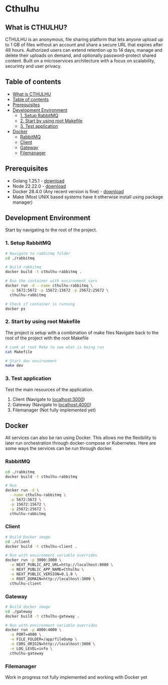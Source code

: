 # Cthulhu

## What is CTHULHU?

CTHULHU is an anonymous, file sharing platform that lets anyone upload up to 1 GB of files without an account and share a secure URL that expires after 48 hours. Authorized users can extend retention up to 14 days, manage and delete their uploads on demand, and optionally password-protect shared content. Built on a microservices architecture with a focus on scalability, securinty and user privacy.

## Table of contents <a name="toc"></a>

- [What is CTHULHU](#what-is-cthulhu)
- [Table of contents](#toc)
- [Prerequisites](#prerequisites)
- [Development Environment](#development-environment)
  - [1. Setup RabbitMQ](#1-setup-rabbitmq)
  - [2. Start by using root Makefile](#2-start-by-using-root-makefile)
  - [3. Test application](#3-test-application)
- [Docker](#docker)
  - [RabbitMQ](#rabbitmq)
  - [Client](#client)
  - [Gateway](#gateway)
  - [Filemanager](#filemanager)

## Prerequisites

- Golang 1.25.1 - [download](https://go.dev/doc/install)
- Node 22.22.0 - [download](https://nodejs.org/en/download)
- Docker 28.4.0 (Any recent version is fine) - [download](https://docs.docker.com/engine/install/)
- Make (Most UNIX based systems have it otherwise install using package manager)

## Development Environment

Start by navigating to the root of the project.

### 1. Setup RabbitMQ

```bash
# Navigate to rabbitmq folder
cd ./rabbitmq

# Build rabbitmq
docker build -t cthulhu-rabbitmq .

# Run the container with environment vars
docker run -d --name cthulhu-rabbitmq \
  -p 5672:5672 -p 15672:15672 -p 25672:25672 \
  cthulhu-rabbitmq

# Check if container is running
docker ps
```

### 2. Start by using root Makefile

The project is setup with a combination of make files
Navigate back to the root of the project with the root Makefile

```bash
# Look at root Make to see what is being run
cat Makefile

# Start dev environment
make dev
```

### 3. Test application

Test the main resources of the application.

1. Client (Navigate to [localhost:3000](http://localhost:3000))
2. Gateway (Navigate to [localhost:4000](http://localhost:4000))
3. Filemanager (Not fully implemented yet)

## Docker

All services can also be ran using Docker. This allows me the flexibility to later run orchestration through docker-compose or Kubernetes. Here are some ways the services can be run through docker.

### RabbitMQ

```bash
cd ./rabbitmq
docker build -t cthulhu-rabbitmq

# Run
docker run -d \
  --name cthulhu-rabbitmq \
  -p 5672:5672 \
  -p 15672:15672 \
  -p 25672:25672 \
  cthulhu-rabbitmq
```

### Client

```bash
# Build Docker image
cd ./client
docker build -t cthulhu-client .

# Run with environment variable overrides
docker run -p 3000:3000 \
  -e NEXT_PUBLIC_API_URL=http://localhost:8080 \
  -e NEXT_PUBLIC_APP_NAME=Cthulhu \
  -e NEXT_PUBLIC_VERSION=0.1.0 \
  -e ROOT_DOMAIN=http://localhost:3000 \
  cthulhu-client
```

### Gateway

```bash
# Build docker image
cd ./gateway
docker build -t cthulhu-gateway .

# Run with environment variable overrides
docker run -p 4000:4000 \
  -e PORT=4000 \
  -e FILE_FOLDER=/app/fileDump \
  -e CORS_ORIGIN=http://localhost:3000 \
  -e LOG_LEVEL=info \
  cthulhu-gateway

```

### Filemanager

Work in progress not fully implemented and working with Docker yet
